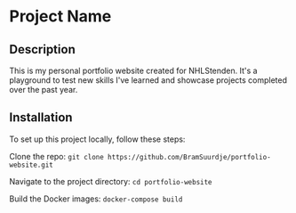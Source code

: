# Project Name

## Description
This is my personal portfolio website created for NHLStenden. It's a playground to test new skills I've learned and showcase projects completed over the past year.

## Installation
To set up this project locally, follow these steps:

Clone the repo: ```git clone https://github.com/BramSuurdje/portfolio-website.git```

Navigate to the project directory: ``cd portfolio-website``

Build the Docker images: ``docker-compose build``
